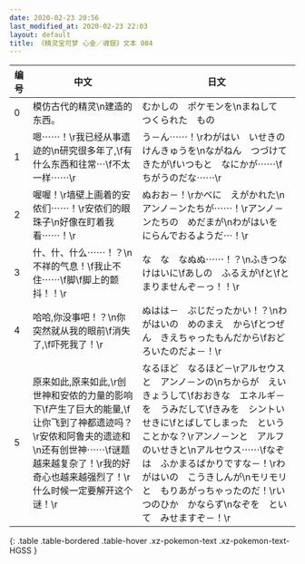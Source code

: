 ```yaml
---
date: 2020-02-23 20:56
last_modified_at: 2020-02-23 22:03
layout: default
title: 《精灵宝可梦 心金／魂银》文本 084
---
```

| 编号 | 中文 | 日文 |
| ---- | ---- | ---- |
| 0 | 模仿古代的精灵\n建造的东西。 | むかしの　ポケモンを\nまねして　つくられた　もの |
| 1 | 嗯⋯⋯！\r我已经从事遗迹的\n研究很多年了,\f有什么东西和往常⋯\f不太一样⋯⋯\r | う－ん⋯⋯！\rわがはい　いせきの　けんきゅうを\nながねん　つづけてきたが\fいつもと　なにかが⋯⋯\fちがうのだな⋯⋯\r |
| 2 | 喔喔！\r墙壁上画着的安侬们⋯⋯！\r安侬们的眼珠子\n好像在盯着我看⋯⋯！\r | ぬおお－！\rかべに　えがかれた\nアンノ－ンたちが⋯⋯！\rアンノ－ンたちの　めだまが\nわがはいを　にらんでおるようだ⋯！\r |
| 3 | 什、什、什么⋯⋯！？\n不祥的气息！\f我止不住⋯⋯\f脚\f脚上的颤抖！！\r | な　な　なぬぬ⋯⋯！？\nふきつな　けはいに\fあしの　ふるえが\fと\fとまりませんぞ－っ！！\r |
| 4 | 哈哈,你没事吧！？\n你突然就从我的眼前\f消失了,\f吓死我了！\r | ぬはは－　ぶじだったかい！？\nわがはいの　めのまえ　から\fとつぜん　きえちゃったもんだから\fおどろいたのだよ－！\r |
| 5 | 原来如此,原来如此,\r创世神和安侬的力量的影响下\f产生了巨大的能量,\f让你飞到了神都遗迹吗？\r安侬和阿鲁夫的遗迹和\n还有创世神⋯⋯\f谜题越来越复杂了！\r我的好奇心也越来越强烈了！\r什么时候一定要解开这个谜！\r | なるほど　なるほど－\rアルセウスと　アンノ－ンの\nちからが　えいきょうして\fおおきな　エネルギ－を　うみだして\fきみを　シントいせきに\fとばしてしまった　ということかな？\rアンノ－ンと　アルフのいせきと\nアルセウス⋯⋯\fなぞは　ふかまるばかりですな－！\rわがはいの　こうきしんが\nモリモリと　もりあがっちゃったのだ！\rいつのひか　かならず\nなぞを　といて　みせますぞ－！\r |
{: .table .table-bordered .table-hover .xz-pokemon-text .xz-pokemon-text-HGSS }
